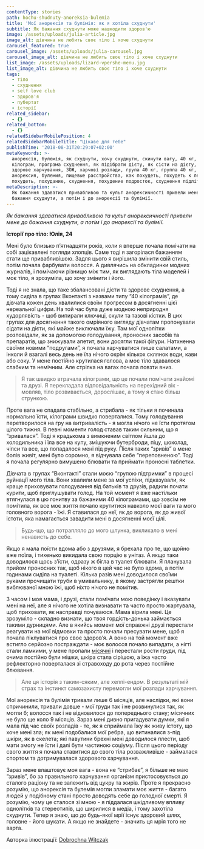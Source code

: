 ```yaml
---
contentType: stories
path: hochu-shudnuty-anoreksia-bulemia
title: 'Мої анорексія та булімія: як я хотіла схуднути'
subtitle: Як бажання схуднути може нашкодити здоров'ю
image: /assets/uploads/julia-article.jpg
image_alt: дівчина не любить своє тіло і хоче схуднути
carousel_featured: true
carousel_image: /assets/uploads/julia-carousel.jpg
carousel_image_alt: дівчина не любить своє тіло і хоче схуднути
list_image: /assets/uploads/lizard-vpershe-menu.jpg
list_image_alt: дівчина не любить своє тіло і хоче схуднути
tags:
  - тіло
  - схуднення
  - self love club
  - здоров'я
  - пубертат
  - історії
related_sidebar:
  - {}
related_bottom:
  - {}
relatedSidebarMobilePosition: 4
relatedSidebarMobileTitle: "Цікаве для тебе"
publishTime: '2018-08-31T20:29:07+02:00'
metaKeywords: >-
  анорексія, булемія, як схуднути, хочу схуднути, скинути вагу, 40 кг, сорок
  кілограм, програма схуднення, як підібрати дієту, як сісти на дієту, дієти,
  здорове харчування, ЗОЖ, харчові розлади, група 40 кг, группа 40 кг,
  анорексия, булемия, пищевые расстройства, как похудеть, похудеть к лету, легко
  похудеть, похудание, схуднення, похудение подросток, схуднення підлітки
metaDescription: >-
  Як бажання здаватися привабливою та культ анорексичності привели мене до
  бажання схуднути, а потім і до анорексії та булімії.
---
```

_Як бажання здаватися привабливою та культ анорексичності привели мене до бажання схуднути, а потім і до анорексії та булімії._

**Історії про тіло: Юлія, 24**

Мені було близько п’ятнадцяти років, коли я вперше почала помічати на собі зацікавлені погляди хлопців. Саме тоді я загорілася бажанням стати ще привабливішою. Задля цього я вирішила змінити свій стиль, потім почала фарбувати волосся. А дивлячись на обкладинки модних журналів, і помічаючи різницю між тим, як виглядають тіла моделей і моє тіло, я зрозуміла, що хочу змінити і його. 

Тоді я не знала, що таке збалансовані дієти та здорове схуднення, а тому сиділа в групах Вконтакті з назвами типу “40 кілограмів”, де дівчата кожен день хвалилися своїм прогресом в досягненні цієї нереальної цифри. На той час була дуже модною неприродня худорлявість - щоб випирали ключиці, скули та тазові кістки. В цих групах для досягнення такого омріяного вигляду дівчатам пропонували сідати на дієти, які майже виключали їжу. Там мої однолітки розповідали, як за допомогою голодування, проносних засобів та препаратів, що знижували апетит, вони досягли такої фігури. Натхненна своїми новими “подругами”, я почала харчуватися лише салатами, а інколи й взагалі весь день не їла нічого окрім кількох склянок води, кави або соку. У мене постійно крутилася голова, а моє тіло здавалося слабким та немічним. Але стрілка на вагах почала повзти вниз. 

> Я так швидко втрачала кілограми, що це почали помічати знайомі та друзі. Я перекладала відповідальність на перехідний вік - мовляв, тіло розвивається, дорослішає, а тому я стаю більш стрункою.

Проте вага не спадала стабільно, а стрибала - як тільки я починала нормально їсти, кілограми швидко поверталися. Тому голодування перетворилося на гру на витривалість - я могла нічого не їсти протягом цілого тижня. В певні моменти голод ставав таким сильним, що я “зривалася”. Тоді я крадькома з вимкненим світлом йшла до холодильника і їла все на купу, змішуючи бутерброди, піцу, шоколад, чіпси та все, що попадалося мені під руку. Після таких “зривів” в мене болів живіт, мені було соромно, я відчувала себе “переповненою”. Тоді я почала регулярно вимушено блювати та приймати проносні таблетки. 

Дівчата в групах “Вконтакті” стали моєю “групою підтримки” в процесі руйнації мого тіла. Вони хвалили мене за мої успіхи, підказували, як краще приховувати голодування від батьків та друзів, радили почати курити, щоб приглушувати голод. На той момент я вже настільки втягнулася в цю гонитву за бажаними 40 кілограмами, що зовсім не помітила, як все моє життя почало крутитися навколо моєї ваги та мого головного ворога - їжі. Я ставилася до неї, як до ворога, як до живої істоти, яка намагається завадити мені в досягненні моєї цілі.

> Будь-що, що потрапляло до мого шлунка, викликало в мені ненависть до себе. 

Якщо я мала поїсти вдома або з друзями, я брехала про те, що щойно вже поїла, і тихенько викидала свою порцію в унітаз. А якщо таки доводилося щось з’їсти, одразу ж бігла в туалет блювати. Я планувала прийом проносних так, щоб нікого в цей час не було вдома, а потім годинами сиділа на туалеті. Кілька разів мені доводилося своїми руками прочищати труби в умивальнику, в якому застрягли рештки виблюваної мною їжі, щоб ніхто нічого не помітив. 

З часом і моя мама, і друзі, стали помічати мою поведінку і вказувати мені на неї, але я нічого не хотіла визнавати та часто просто жартувала, щоб приховати, як насправді почуваюся. Мама вірила мені.  Це зрозуміло - складно визнати, що твоя гордість-донька займається такими дурницями. Але в якийсь момент мої справжні друзі перестали реагувати на мої відмовки та просто почали пресувати мене, щоб я почала піклуватися про своє здоров’я. А воно на той момент вже встигло серйозно постраждати - моє волосся почало випадати, а нігті стали ламкими, у мене пропали [місячні](https://vpershe.com/articles/misiachni) і перестали рости груди, під очима постійно були мішки, шкіра стала сірішою, а їжа часто рефлекторно поверталася зі стравоходу до рота через постійне блювання. 

> Але ця історія з таким-сяким, але хеппі-ендом. В результаті мій страх та інстинкт самозахисту перемогли мої розлади харчування. 

Мої анорексія та булімія тривали лише 6 місяців, але наслідки, які вони спричинили, тривали довше - мої груди так і не розвинулися так, як могли б; волосся так і не відновилося до попереднього стану; місячних не було ще коло 9 місяців. Зараз мені дивно пригадувати думки, які я мала під час своїх розладів - те, як я сприймала їжу як живу істоту, що хоче мені зла; як мені подобалися мої ребра, що витиналися з-під шкіри, як в скелета; які павутини брехні мені доводилося плести, щоб мати змогу не їсти і далі бути частиною соціуму. Після цього періоду свого життя я почала ставитися до свого тіла розважливіше - займалася спортом та дотримувалася здорового харчування. 

Зараз мене влаштовує моя вага - вона не “стрибає”, я більше не маю “зривів”, бо за правильного харчування організм пристосовується до сталого раціону та не залежить від цукру та жирів. Проте я прекрасно розумію, що анорексія та булемія могли зламати моє життя - багато людей у подібному стані просто доводять себе до голодної смерті. Я розумію, чому це сталося зі мною - я піддалася шкідливому впливу однолітків та стереотипів, що ширилися в медіа, і тому захотіла схуднути. Тепер я знаю, що до будь-якої мрії існує здоровий шлях, головне - його шукати. А якщо не знайдете - значить ця мрія того не варта.

Авторка ілюстрації: [Dobrochna Witczak](https://www.instagram.com/dochna_/)
